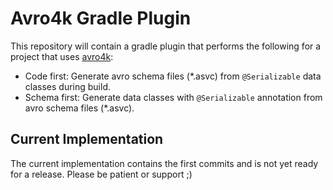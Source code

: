 # Avro4k Gradle Plugin

This repository will contain a gradle plugin that performs the following for a project that uses [avro4k](https://github.com/avro-kotlin/avro4k):
- Code first: Generate avro schema files (*.asvc) from `@Serializable` data classes during build.
- Schema first: Generate data classes with `@Serializable` annotation from avro schema files (*.asvc).

## Current Implementation

The current implementation contains the first commits and is not yet ready for a release. Please be patient or support ;)